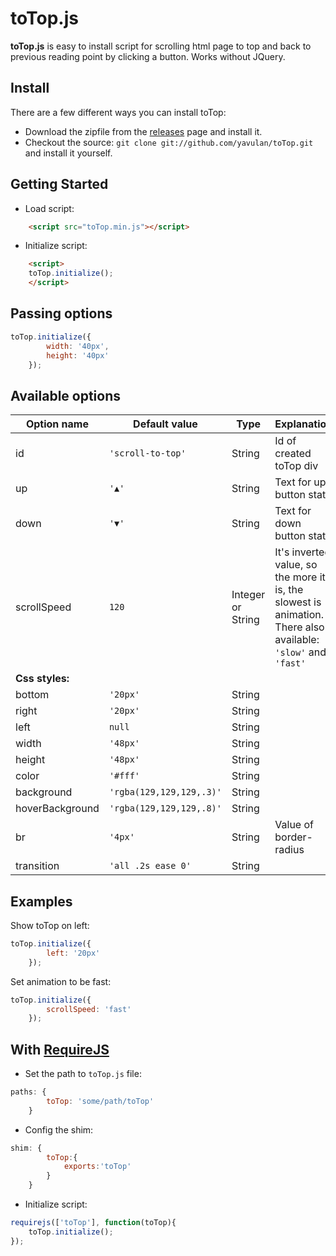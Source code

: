 # toTop.js

**toTop.js** is easy to install script for scrolling html page to top and back to previous reading point by clicking a button. Works without JQuery.

## Install
There are a few different ways you can install toTop:

* Download the zipfile from the [releases](https://github.com/yavulan/toTop/releases) page and install it. 
* Checkout the source: `git clone git://github.com/yavulan/toTop.git` and install it yourself.
   
## Getting Started
* Load script:
```HTML
    <script src="toTop.min.js"></script>
```

* Initialize script:

```HTML
    <script>
    toTop.initialize();
    </script>
```

## Passing options

```JavaScript
toTop.initialize({
        width: '40px',
        height: '40px'
    });
```


## Available options

| Option name | Default value  | Type | Explanation |
| ------- |------------|-------|------------|
| id     | `'scroll-to-top'` |String| Id of created toTop div |
| up    | `'▲'`       |String|   Text for up button state |
| down | `'▼'`        |String|    Text for down button state  |
| scrollSpeed | `120`        |Integer or String|  It's inverted value, so the more it is, the slowest is animation. There also available: `'slow'` and `'fast'` |
| **Css styles:**      |
| bottom | `'20px'`        |String|    |
| right | `'20px'`        |String|    |
| left | `null`       |String|    |
| width | `'48px'`        |String|    |
| height | `'48px'`      |String|     |
| color | `'#fff'`       |String|    |
| background | `'rgba(129,129,129,.3)'`        |String|    |
| hoverBackground | `'rgba(129,129,129,.8)'`        |String|    |
| br             | `'4px'`      |String|   Value of border-radius |
| transition | `'all .2s ease 0'`       |String|    |


## Examples

Show toTop on left:

```JavaScript
toTop.initialize({
        left: '20px'
    });
```

Set animation to be fast:

```JavaScript
toTop.initialize({
        scrollSpeed: 'fast'
    });
```

## With [RequireJS](https://github.com/jrburke/requirejs)

* Set the path to `toTop.js` file:
```JavaScript
paths: {
        toTop: 'some/path/toTop'
    }
```

* Config the shim:

```JavaScript
shim: {
        toTop:{
            exports:'toTop'
        }
    }
```

* Initialize script:

```JavaScript
requirejs(['toTop'], function(toTop){
    toTop.initialize();
});
```
